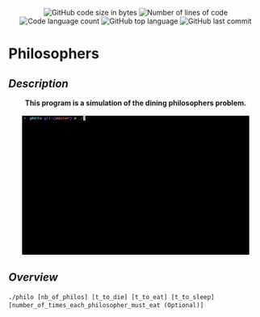 <p align="center">
	<img alt="GitHub code size in bytes" src="https://img.shields.io/github/languages/code-size/3umi/philosophers_42?color=lightblue" />
	<img alt="Number of lines of code" src="https://img.shields.io/tokei/lines/github/3umi/philosophers_42?color=critical" />
	<img alt="Code language count" src="https://img.shields.io/github/languages/count/3umi/philosophers_42?color=yellow" />
	<img alt="GitHub top language" src="https://img.shields.io/github/languages/top/3umi/philosophers_42?color=blue" />
	<img alt="GitHub last commit" src="https://img.shields.io/github/last-commit/3umi/philosophers_42?color=green" />
</p>

# **Philosophers**

## *Description*

<div align="center">
	<b> This program is a simulation of the dining philosophers problem. <br> <br> </b>
	<img src="Resources/GIF/philo.gif" style="height: 275px; width:450px;background-color: #17202A;">
</div>

## *Overview*
	./philo [nb_of_philos] [t_to_die] [t_to_eat] [t_to_sleep] [number_of_times_each_philosopher_must_eat (Optional)]
